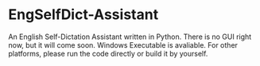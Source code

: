 # EngSelfDict-Assistant
An English Self-Dictation Assistant written in Python.
There is no GUI right now, but it will come soon.
Windows Executable is avaliable. For other platforms, please run the code directly or build it by yourself.
